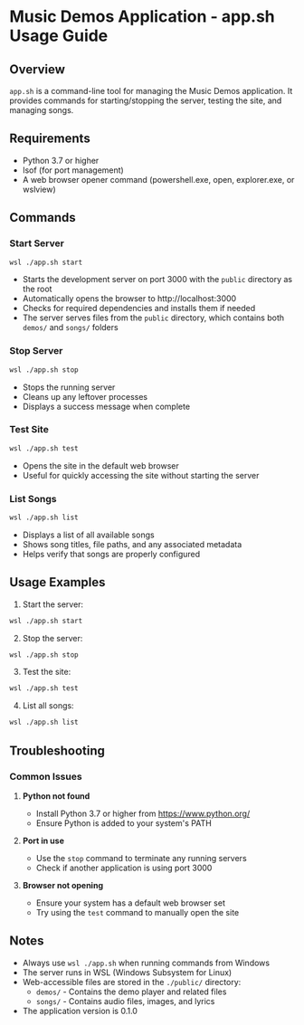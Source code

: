 # Music Demos Application - app.sh Usage Guide

## Overview

`app.sh` is a command-line tool for managing the Music Demos application. It provides commands for starting/stopping the server, testing the site, and managing songs.

## Requirements

- Python 3.7 or higher
- lsof (for port management)
- A web browser opener command (powershell.exe, open, explorer.exe, or wslview)

## Commands

### Start Server
```bash
wsl ./app.sh start
```

- Starts the development server on port 3000 with the `public` directory as the root
- Automatically opens the browser to http://localhost:3000
- Checks for required dependencies and installs them if needed
- The server serves files from the `public` directory, which contains both `demos/` and `songs/` folders

### Stop Server
```bash
wsl ./app.sh stop
```

- Stops the running server
- Cleans up any leftover processes
- Displays a success message when complete

### Test Site
```bash
wsl ./app.sh test
```

- Opens the site in the default web browser
- Useful for quickly accessing the site without starting the server

### List Songs
```bash
wsl ./app.sh list
```

- Displays a list of all available songs
- Shows song titles, file paths, and any associated metadata
- Helps verify that songs are properly configured

## Usage Examples

1. Start the server:
```bash
wsl ./app.sh start
```

2. Stop the server:
```bash
wsl ./app.sh stop
```

3. Test the site:
```bash
wsl ./app.sh test
```

4. List all songs:
```bash
wsl ./app.sh list
```

## Troubleshooting

### Common Issues

1. **Python not found**
   - Install Python 3.7 or higher from https://www.python.org/
   - Ensure Python is added to your system's PATH

2. **Port in use**
   - Use the `stop` command to terminate any running servers
   - Check if another application is using port 3000

3. **Browser not opening**
   - Ensure your system has a default web browser set
   - Try using the `test` command to manually open the site

## Notes

- Always use `wsl ./app.sh` when running commands from Windows
- The server runs in WSL (Windows Subsystem for Linux)
- Web-accessible files are stored in the `./public/` directory:
  - `demos/` - Contains the demo player and related files
  - `songs/` - Contains audio files, images, and lyrics
- The application version is 0.1.0
